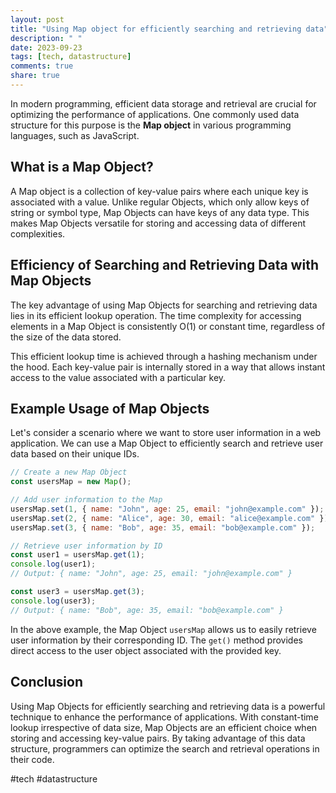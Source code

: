 ```yaml
---
layout: post
title: "Using Map object for efficiently searching and retrieving data"
description: " "
date: 2023-09-23
tags: [tech, datastructure]
comments: true
share: true
---
```


In modern programming, efficient data storage and retrieval are crucial for optimizing the performance of applications. One commonly used data structure for this purpose is the **Map object** in various programming languages, such as JavaScript.

## What is a Map Object?

A Map object is a collection of key-value pairs where each unique key is associated with a value. Unlike regular Objects, which only allow keys of string or symbol type, Map Objects can have keys of any data type. This makes Map Objects versatile for storing and accessing data of different complexities.

## Efficiency of Searching and Retrieving Data with Map Objects

The key advantage of using Map Objects for searching and retrieving data lies in its efficient lookup operation. The time complexity for accessing elements in a Map Object is consistently O(1) or constant time, regardless of the size of the data stored.

This efficient lookup time is achieved through a hashing mechanism under the hood. Each key-value pair is internally stored in a way that allows instant access to the value associated with a particular key.

## Example Usage of Map Objects

Let's consider a scenario where we want to store user information in a web application. We can use a Map Object to efficiently search and retrieve user data based on their unique IDs.

```javascript
// Create a new Map Object
const usersMap = new Map();

// Add user information to the Map
usersMap.set(1, { name: "John", age: 25, email: "john@example.com" });
usersMap.set(2, { name: "Alice", age: 30, email: "alice@example.com" });
usersMap.set(3, { name: "Bob", age: 35, email: "bob@example.com" });

// Retrieve user information by ID
const user1 = usersMap.get(1);
console.log(user1);
// Output: { name: "John", age: 25, email: "john@example.com" }

const user3 = usersMap.get(3);
console.log(user3);
// Output: { name: "Bob", age: 35, email: "bob@example.com" }
```

In the above example, the Map Object `usersMap` allows us to easily retrieve user information by their corresponding ID. The `get()` method provides direct access to the user object associated with the provided key.

## Conclusion

Using Map Objects for efficiently searching and retrieving data is a powerful technique to enhance the performance of applications. With constant-time lookup irrespective of data size, Map Objects are an efficient choice when storing and accessing key-value pairs. By taking advantage of this data structure, programmers can optimize the search and retrieval operations in their code.

#tech #datastructure